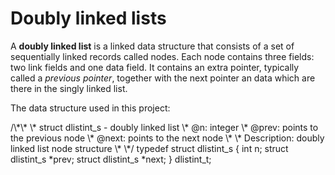 <h1>Doubly linked lists</h1>
<p>A <b>doubly linked list</b> is a linked data structure that consists of a set of 
sequentially linked records called nodes. Each node contains three fields: two
 link fields and one data field. It contains an extra pointer, typically called a
<i>previous pointer</i>, together with the next pointer an data which are there in 
the singly linked list.</p>

<p>The data structure used in this project:</p>
/\*\*
 \* struct dlistint_s - doubly linked list
 \* @n: integer
 \* @prev: points to the previous node
 \* @next: points to the next node
 \*
 \* Description: doubly linked list node structure
 \* 
 \*/
typedef struct dlistint_s
{
    int n;
    struct dlistint_s *prev;
    struct dlistint_s *next;
} dlistint_t;
